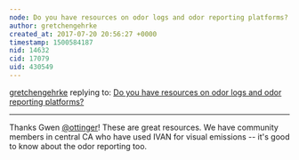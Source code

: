 ```yaml
---
node: Do you have resources on odor logs and odor reporting platforms? 
author: gretchengehrke
created_at: 2017-07-20 20:56:27 +0000
timestamp: 1500584187
nid: 14632
cid: 17079
uid: 430549
---
```




[gretchengehrke](../profile/gretchengehrke) replying to: [Do you have resources on odor logs and odor reporting platforms? ](../notes/gretchengehrke/07-07-2017/do-you-have-resources-on-odor-logs-and-odor-reporting-platforms)

----
Thanks Gwen [@ottinger](/profile/ottinger)! These are great resources. We have community members in central CA who have used IVAN for visual emissions -- it's good to know about the odor reporting too. 